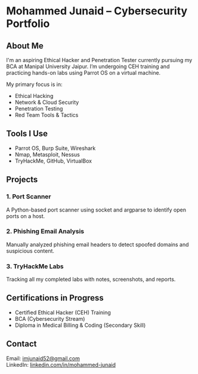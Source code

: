 # Mohammed Junaid – Cybersecurity Portfolio

## About Me
I'm an aspiring Ethical Hacker and Penetration Tester currently pursuing my BCA at Manipal University Jaipur. I’m undergoing CEH training and practicing hands-on labs using Parrot OS on a virtual machine. 

My primary focus is in:
- Ethical Hacking
- Network & Cloud Security
- Penetration Testing
- Red Team Tools & Tactics

## Tools I Use
- Parrot OS, Burp Suite, Wireshark
- Nmap, Metasploit, Nessus
- TryHackMe, GitHub, VirtualBox

## Projects
### 1. Port Scanner
A Python-based port scanner using socket and argparse to identify open ports on a host.

### 2. Phishing Email Analysis
Manually analyzed phishing email headers to detect spoofed domains and suspicious content.

### 3. TryHackMe Labs
Tracking all my completed labs with notes, screenshots, and reports.

## Certifications in Progress
- Certified Ethical Hacker (CEH) Training
- BCA (Cybersecurity Stream)
- Diploma in Medical Billing & Coding (Secondary Skill)

## Contact
Email: imjunaid52@gmail.com  
LinkedIn: [linkedin.com/in/mohammed-junaid](https://linkedin.com/in/mohammed-junaid)
